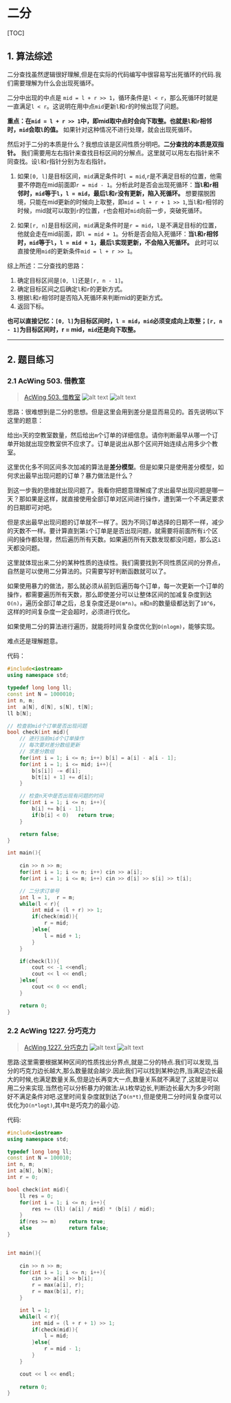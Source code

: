 # 二分
[TOC]

## 1. 算法综述

二分查找虽然逻辑很好理解,但是在实际的代码编写中很容易写出死循环的代码.我们需要理解为什么会出现死循环。

二分中出现的中点是 `mid = l + r >> 1`，循环条件是`l < r`，那么死循环时就是一直满足`l < r`。这说明在用中点`mid`更新`l`和`r`的时候出现了问题。

**重点：在`mid = l + r >> 1`中，即mid取中点时会向下取整。也就是`l`和`r`相邻时，`mid`会取`l`的值。** 如果针对这种情况不进行处理，就会出现死循环。

然后对于二分的本质是什么？我想应该是区间性质分明吧。**二分查找的本质是双指针。** 我们需要用左右指针来查找目标区间的分解点。这里就可以用左右指针来不同查找。设`l`和`r`指针分别为左右指针。

1. 如果`[0, l]`是目标区间，`mid`满足条件时`l = mid`,`r`是不满足目标的位置，他需要不停跑在mid前面即`r = mid - 1`。分析此时是否会出现死循环：**当`l`和`r`相邻时，`mid`等于`l`，`l = mid`，最后`l`和`r`没有更新，陷入死循环。** 想要摆脱困境，只能在mid更新的时候向上取整，即`mid = l + r + 1 >> 1`,当`l`和`r`相邻的时候，mid就可以取到`r`的位置，`r`也会相对`mid`向前一步，突破死循环。

2. 如果`[r, n]`是目标区间，`mid`满足条件时是`r = mid`，`l`是不满足目标的位置，他就会走在mid前面，即`l = mid + 1`。分析是否会陷入死循环：**当`l`和`r`相邻时，`mid`等于`l`，`l = mid + 1`，最后`l`实现更新，不会陷入死循环。** 此时可以直接使用`mid`的更新条件`mid = l + r >> 1`。

综上所述：二分查找的思路：
1. 确定目标区间是`[0, l]`还是`[r, n - 1]`。
2. 确定目标区间之后确定`l`和`r`的更新方式。
3. 根据`l`和`r`相邻时是否陷入死循环来判断mid的更新方式。
4. 返回下标。

**也可以直接记忆：`[0, l]`为目标区间时，`l = mid`，`mid`必须变成向上取整；`[r, n - 1]`为目标区间时，r = mid，`mid`还是向下取整。**

***
 ## 2. 题目练习
 ### 2.1 AcWing 503. 借教室
 > [AcWing 503. 借教室](https://www.acwing.com/problem/content/505/)
 > ![alt text](img/image-11.png)
 > ![alt text](img/image-12.png)

思路：很难想到是二分的思想。但是这里会用到差分是显而易见的。首先说明以下这里的题意：

给出`n`天的空教室数量，然后给出`m`个订单的详细信息。请你判断最早从哪一个订单开始就出现空教室供不应求了。订单是说出从那个区间开始连续占用多少个教室。

这里优化多不同区间多次加减的算法是**差分模型**。但是如果只是使用差分模型，如何求出最早出现问题的订单？暴力做法是什么？

到这一步我的思维就出现问题了。我看你把题意理解成了求出最早出现问题是哪一天？那如果是这样，就直接使用全部订单对区间进行操作，遭到第一个不满足要求的日期即可对吧。

但是求出最早出现问题的订单就不一样了。因为不同订单选择的日期不一样，减少的天数不一样。要计算直到第`i`个订单是是否出现问题，就需要将前面所有`i`个区间的操作都处理，然后遍历所有天数。如果遍历所有天数发现都没问题，那么这`i`天都没问题。

这里就体现出来二分的某种性质的连续性。我们需要找到不同性质区间的分界点，自然是可以使用二分算法的。只需要写好判断函数就可以了。

如果使用暴力的做法，那么就必须从前到后遍历每个订单，每一次更新一个订单的操作，都需要遍历所有天数，那么即使差分可以让整体区间的加减复杂度到达`O(n)`，遍历全部订单之后，总复杂度还是`O(m*n)`。`m`和`n`的数量级都达到了`10^6`，这样的时间复杂度一定会超时，必须进行优化。

如果使用二分的算法进行遍历，就能将时间复杂度优化到`O(nlogm)`，能够实现。

难点还是理解题意。

代码：
```c++
#include<iostream>
using namespace std;

typedef long long ll;
const int N = 1000010;
int n, m;
int  a[N], d[N], s[N], t[N];
ll b[N];

// 检查前mid个订单是否出现问题
bool check(int mid){
    // 进行当前mid个订单操作
    // 每次要对差分数组更新
    // 求差分数组
    for(int i = 1; i <= n; i++) b[i] = a[i] - a[i - 1];
    for(int i = 1; i <= mid; i++){
        b[s[i]] -= d[i];
        b[t[i] + 1] += d[i];
    }

    // 检查n天中是否出现有问题的时间
    for(int i = 1; i <= n; i++){
        b[i] += b[i - 1];
        if(b[i] < 0)   return true;
    }

    return false;
}

int main(){
    
    cin >> n >> m;
    for(int i = 1; i <= n; i++) cin >> a[i];
    for(int i = 1; i <= m; i++) cin >> d[i] >> s[i] >> t[i];

    // 二分求订单号
    int l = 1,  r = m;
    while(l < r){
        int mid = (l + r) >> 1;
        if(check(mid)){
            r = mid;
        }else{
            l = mid + 1;
        }   
    }

    if(check(l)){
        cout << -1 <<endl;
        cout << l << endl;
    }else{
        cout << 0 << endl;
    }

    return 0;
}
```



### 2.2 AcWing 1227. 分巧克力
> [AcWing 1227. 分巧克力](https://www.acwing.com/problem/content/1229/)
> ![alt text](img/image-13.png)
> ![alt text](img/image-14.png)

思路:这里需要根据某种区间的性质找出分界点,就是二分的特点.我们可以发现,当分的巧克力边长越大,那么数量就会越少.因此我们可以找到某种边界,当满足边长最大的时候,也满足数量关系,但是边长再变大一点,数量关系就不满足了,这就是可以用二分来实现.当然也可以分析暴力的做法:从`1`枚举边长,判断边长最大为多少时刚好不满足条件对吧.这里时间复杂度就到达了`O(n*t)`,但是使用二分时间复杂度可以优化为`O(n*logt)`,其中`t`是巧克力的最小边.

代码:
```c++
#include<iostream>
using namespace std;

typedef long long ll;
const int N = 100010;
int n, m;
int a[N], b[N];
int r = 0;

bool check(int mid){
    ll res = 0;
    for(int i = 1; i <= n; i++){
        res += (ll) (a[i] / mid) * (b[i] / mid);
    }
    if(res >= m)    return true;
    else            return false;
}


int main(){
    
    cin >> n >> m;
    for(int i = 1; i <= n; i++){
        cin >> a[i] >> b[i];
        r = max(a[i], r);
        r = max(b[i], r);
    }

    int l = 1;
    while(l < r){
        int mid = (l + r + 1) >> 1;
        if(check(mid)){
            l = mid;
        }else{
            r = mid - 1;
        }
    }

    cout << l << endl;
    
    return 0;
}
```


